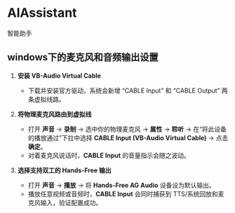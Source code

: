 # AIAssistant
智能助手

## windows下的麦克风和音频输出设置

1. **安装 VB-Audio Virtual Cable**  
   - 下载并安装官方驱动，系统会新增 “CABLE Input” 和 “CABLE Output” 两条虚拟线路。

2. **将物理麦克风路由到虚拟线**  
   - 打开 **声音** → **录制** → 选中你的物理麦克风 → **属性** → **聆听** → 在“将此设备的播放通过”下拉中选择 **CABLE Input (VB-Audio Virtual Cable)** → 点击**确定**。  
   - 对着麦克风说话时，**CABLE Input** 的音量指示会随之波动。

3. **选择支持双工的 Hands-Free 输出**  
   - 打开 **声音** → **播放** → 将 **Hands-Free AG Audio** 设备设为默认输出。  
   - 播放任意视频或音频时，**CABLE Input** 会同时捕获到 TTS/系统回放和麦克风输入，验证配置成功。 